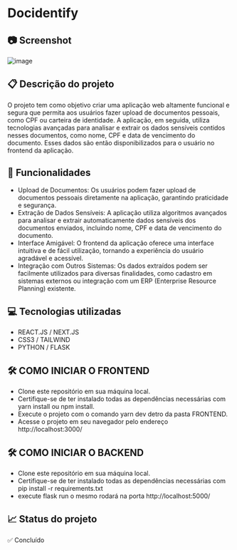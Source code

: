 # Docidentify

## 📷 Screenshot 

![image](https://github.com/LucasBlunTT/DocIdentifyRefactored/assets/83377646/547eb902-b814-4f5d-a9bf-73d1106abb6c)

## 📋 Descrição do projeto

O projeto tem como objetivo criar uma aplicação web altamente funcional e segura que permita aos usuários fazer upload de documentos pessoais, como CPF ou carteira de identidade. A aplicação, em seguida, utiliza tecnologias avançadas para analisar e extrair os dados sensíveis contidos nesses documentos, como nome, CPF e data de vencimento do documento. Esses dados são então disponibilizados para o usuário no frontend da aplicação.

## 🔧 Funcionalidades
- Upload de Documentos: Os usuários podem fazer upload de documentos pessoais diretamente na aplicação, garantindo praticidade e segurança.
- Extração de Dados Sensíveis: A aplicação utiliza algoritmos avançados para analisar e extrair automaticamente dados sensíveis dos documentos enviados, incluindo nome, CPF e data de vencimento do documento.
- Interface Amigável: O frontend da aplicação oferece uma interface intuitiva e de fácil utilização, tornando a experiência do usuário agradável e acessível.
- Integração com Outros Sistemas: Os dados extraídos podem ser facilmente utilizados para diversas finalidades, como cadastro em sistemas externos ou integração com um ERP (Enterprise Resource Planning) existente.

## 💻 Tecnologias utilizadas

- REACT.JS / NEXT.JS
- CSS3 / TAILWIND
- PYTHON / FLASK

## 🛠️ COMO INICIAR O FRONTEND
- Clone este repositório em sua máquina local.
- Certifique-se de ter instalado todas as dependências necessárias com yarn install ou npm install.
- Execute o projeto com o comando yarn dev detro da pasta FRONTEND.
- Acesse o projeto em seu navegador pelo endereço http://localhost:3000/

## 🛠️ COMO INICIAR O BACKEND
- Clone este repositório em sua máquina local.
- Certifique-se de ter instalado todas as dependências necessárias com pip install -r requirements.txt
- execute flask run o mesmo rodará na porta http://localhost:5000/

## 📈 Status do projeto

✅ Concluído
